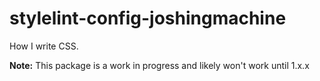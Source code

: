 # stylelint-config-joshingmachine

How I write CSS.

**Note:** This package is a work in progress and likely won't work until 1.x.x

